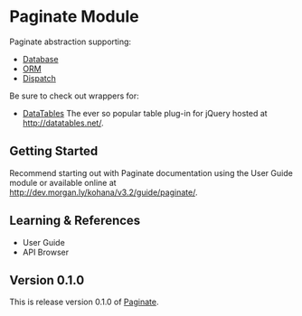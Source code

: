 # Paginate Module

Paginate abstraction supporting:

- [Database](https://github.com/kohana/database)
- [ORM](https://github.com/kohana/orm)
- [Dispatch](https://github.com/michealmorgan/kohana-dispatch)

Be sure to check out wrappers for:

- [DataTables](https://github.com/michealmorgan/kohana-datatables) The ever so popular table plug-in for jQuery hosted at http://datatables.net/.

## Getting Started

Recommend starting out with Paginate documentation using the User Guide module or available online at http://dev.morgan.ly/kohana/v3.2/guide/paginate/.

## Learning & References

- User Guide
- API Browser

## Version 0.1.0

This is release version 0.1.0 of [Paginate](https://github.com/michealmorgan/kohana-paginate).